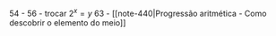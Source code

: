 54 - 
56 - trocar $2^{x}=y$
63 - [[note-440|Progressão aritmética - Como descobrir o elemento do meio]]